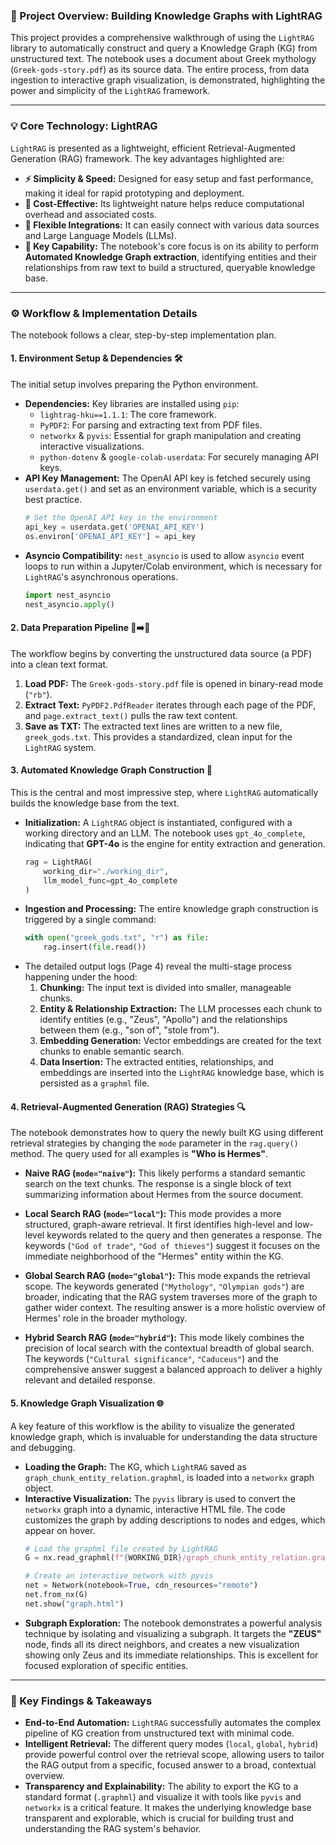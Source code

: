 ### 🚀 Project Overview: Building Knowledge Graphs with LightRAG

This project provides a comprehensive walkthrough of using the `LightRAG` library to automatically construct and query a Knowledge Graph (KG) from unstructured text. The notebook uses a document about Greek mythology (`Greek-gods-story.pdf`) as its source data. The entire process, from data ingestion to interactive graph visualization, is demonstrated, highlighting the power and simplicity of the `LightRAG` framework.

---

### 💡 Core Technology: LightRAG

`LightRAG` is presented as a lightweight, efficient Retrieval-Augmented Generation (RAG) framework. The key advantages highlighted are:

*   **⚡ Simplicity & Speed:** Designed for easy setup and fast performance, making it ideal for rapid prototyping and deployment.
*   **💸 Cost-Effective:** Its lightweight nature helps reduce computational overhead and associated costs.
*   **🧩 Flexible Integrations:** It can easily connect with various data sources and Large Language Models (LLMs).
*   **🤖 Key Capability:** The notebook's core focus is on its ability to perform **Automated Knowledge Graph extraction**, identifying entities and their relationships from raw text to build a structured, queryable knowledge base.

---

### ⚙️ Workflow & Implementation Details

The notebook follows a clear, step-by-step implementation plan.

#### 1. Environment Setup & Dependencies 🛠️

The initial setup involves preparing the Python environment.

*   **Dependencies:** Key libraries are installed using `pip`:
    *   `lightrag-hku==1.1.1`: The core framework.
    *   `PyPDF2`: For parsing and extracting text from PDF files.
    *   `networkx` & `pyvis`: Essential for graph manipulation and creating interactive visualizations.
    *   `python-dotenv` & `google-colab-userdata`: For securely managing API keys.
*   **API Key Management:** The OpenAI API key is fetched securely using `userdata.get()` and set as an environment variable, which is a security best practice.
    ```python
    # Set the OpenAI API key in the environment
    api_key = userdata.get('OPENAI_API_KEY')
    os.environ['OPENAI_API_KEY'] = api_key
    ```
*   **Asyncio Compatibility:** `nest_asyncio` is used to allow `asyncio` event loops to run within a Jupyter/Colab environment, which is necessary for `LightRAG`'s asynchronous operations.
    ```python
    import nest_asyncio
    nest_asyncio.apply()
    ```

#### 2. Data Preparation Pipeline 📄➡️📝

The workflow begins by converting the unstructured data source (a PDF) into a clean text format.

1.  **Load PDF:** The `Greek-gods-story.pdf` file is opened in binary-read mode (`"rb"`).
2.  **Extract Text:** `PyPDF2.PdfReader` iterates through each page of the PDF, and `page.extract_text()` pulls the raw text content.
3.  **Save as TXT:** The extracted text lines are written to a new file, `greek_gods.txt`. This provides a standardized, clean input for the `LightRAG` system.

#### 3. Automated Knowledge Graph Construction 🧠

This is the central and most impressive step, where `LightRAG` automatically builds the knowledge base from the text.

*   **Initialization:** A `LightRAG` object is instantiated, configured with a working directory and an LLM. The notebook uses `gpt_4o_complete`, indicating that **GPT-4o** is the engine for entity extraction and generation.
    ```python
    rag = LightRAG(
        working_dir="./working_dir",
        llm_model_func=gpt_4o_complete
    )
    ```
*   **Ingestion and Processing:** The entire knowledge graph construction is triggered by a single command:
    ```python
    with open("greek_gods.txt", "r") as file:
        rag.insert(file.read())
    ```
*   The detailed output logs (Page 4) reveal the multi-stage process happening under the hood:
    1.  **Chunking:** The input text is divided into smaller, manageable chunks.
    2.  **Entity & Relationship Extraction:** The LLM processes each chunk to identify entities (e.g., "Zeus", "Apollo") and the relationships between them (e.g., "son of", "stole from").
    3.  **Embedding Generation:** Vector embeddings are created for the text chunks to enable semantic search.
    4.  **Data Insertion:** The extracted entities, relationships, and embeddings are inserted into the `LightRAG` knowledge base, which is persisted as a `graphml` file.

#### 4. Retrieval-Augmented Generation (RAG) Strategies 🔍

The notebook demonstrates how to query the newly built KG using different retrieval strategies by changing the `mode` parameter in the `rag.query()` method. The query used for all examples is **"Who is Hermes"**.

*   **Naive RAG (`mode="naive"`):** This likely performs a standard semantic search on the text chunks. The response is a single block of text summarizing information about Hermes from the source document.

*   **Local Search RAG (`mode="local"`):** This mode provides a more structured, graph-aware retrieval. It first identifies high-level and low-level keywords related to the query and then generates a response. The keywords (`"God of trade"`, `"God of thieves"`) suggest it focuses on the immediate neighborhood of the "Hermes" entity within the KG.

*   **Global Search RAG (`mode="global"`):** This mode expands the retrieval scope. The keywords generated (`"Mythology"`, `"Olympian gods"`) are broader, indicating that the RAG system traverses more of the graph to gather wider context. The resulting answer is a more holistic overview of Hermes' role in the broader mythology.

*   **Hybrid Search RAG (`mode="hybrid"`):** This mode likely combines the precision of local search with the contextual breadth of global search. The keywords (`"Cultural significance"`, `"Caduceus"`) and the comprehensive answer suggest a balanced approach to deliver a highly relevant and detailed response.

#### 5. Knowledge Graph Visualization 🌐

A key feature of this workflow is the ability to visualize the generated knowledge graph, which is invaluable for understanding the data structure and debugging.

*   **Loading the Graph:** The KG, which `LightRAG` saved as `graph_chunk_entity_relation.graphml`, is loaded into a `networkx` graph object.
*   **Interactive Visualization:** The `pyvis` library is used to convert the `networkx` graph into a dynamic, interactive HTML file. The code customizes the graph by adding descriptions to nodes and edges, which appear on hover.
    ```python
    # Load the graphml file created by LightRAG
    G = nx.read_graphml(f"{WORKING_DIR}/graph_chunk_entity_relation.graphml")

    # Create an interactive network with pyvis
    net = Network(notebook=True, cdn_resources="remote")
    net.from_nx(G)
    net.show("graph.html")
    ```
*   **Subgraph Exploration:** The notebook demonstrates a powerful analysis technique by isolating and visualizing a subgraph. It targets the **"ZEUS"** node, finds all its direct neighbors, and creates a new visualization showing only Zeus and its immediate relationships. This is excellent for focused exploration of specific entities.

---

### 🎯 Key Findings & Takeaways

*   **End-to-End Automation:** `LightRAG` successfully automates the complex pipeline of KG creation from unstructured text with minimal code.
*   **Intelligent Retrieval:** The different query modes (`local`, `global`, `hybrid`) provide powerful control over the retrieval scope, allowing users to tailor the RAG output from a specific, focused answer to a broad, contextual overview.
*   **Transparency and Explainability:** The ability to export the KG to a standard format (`.graphml`) and visualize it with tools like `pyvis` and `networkx` is a critical feature. It makes the underlying knowledge base transparent and explorable, which is crucial for building trust and understanding the RAG system's behavior.
